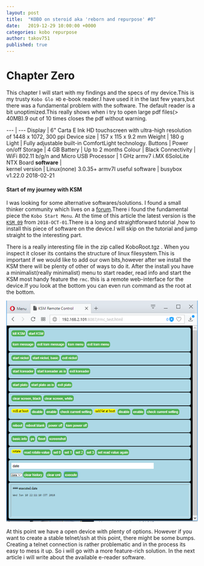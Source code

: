 ```yaml
---
layout: post
title:  "KOBO on steroid aka 'reborn and repurpose' #0"
date:   2019-12-29 10:00:00 +0000
categories: kobo repurpose
author: takov751
published: true
---
```

# Chapter Zero
This chapter I will start with my findings and the specs of my device.This is my trusty `Kobo Glo HD` e-book reader.I have used it in the last few years,but there was a fundamental problem with the software. The default reader is a bit unoptimized.This really shows when i try to open large pdf files(> 40MB).9 out of 10 times closes the pdf without warning.

---  | ---
Display |    6" Carta E Ink HD touchscreen with ultra-high resolution of 1448 x 1072, 300 ppi
Device size |    157 x 115 x 9.2 mm
Weight |    180 g
Light |    Fully adjustable built-in ComfortLight technology.
Buttons |    Power on/off
Storage |    4 GB
Battery |    Up to 2 months
Colour |    Black
Connectivity |    WiFi 802.11 b/g/n and Micro USB
Processor |    1 GHz armv7 i.MX 6SoloLite NTX Board
**software** |   
kernel version | Linux(none) 3.0.35+ armv7l
useful software | busybox v1.22.0 2018-02-21

#### Start of my journey with KSM
I was looking for some alternative softwares/solutions. I found a small thinker community which lives on a [forum](https://www.mobileread.com/).There i found the fundamental piece the `Kobo Start Menu`. At the time of this article the latest version is the [`KSM 09`](https://www.mobileread.com/forums/showthread.php?t=293804) from `2018-OCT-01`.There is a long and straightforward tutorial ,how to install this piece of software on the device.I will skip on the tutorial and jump straight to the interesting part.

There is a really interesting file in the zip called KoboRoot.tgz . When you inspect it closer its contains the structure of linux filesystem.This is important if we would like to add our own bits,however after we install the KSM there will be plenty of other of ways to do it.
After the install you have a minimalist(really minimalist) menu to start reader, read info and start the KSM most handy feature the `rmc`. this is a remote web-interface for the device.If you look at the bottom you can even run command as the root at the bottom.

![rmc](/all_collections/picture/rmc.png)


At this point we have a open device with plenty of options. However if you want to create a stable telnet/ssh at this point, there might be some bumps. Creating a telnet connection is rather problematic and in the process its easy to mess it up. So i will go with a more feature-rich solution. In the next article i will write about the available e-reader software.